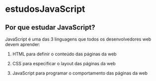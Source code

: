 # estudosJavaScript

## Por que estudar JavaScript?
JavaScript é uma das 3 linguagens que todos os desenvolvedores web devem aprender:

   1. HTML para definir o conteúdo das páginas da web

   2. CSS para especificar o layout das páginas da web

   3. JavaScript para programar o comportamento das páginas da web